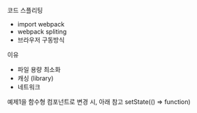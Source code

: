 코드 스플리팅
- import webpack
- webpack spliting
- 브라우저 구동방식

이유
- 파일 용량 최소화
- 캐싱 (library)
- 네트워크

예제1을 함수형 컴포넌트로 변경 시, 아래 참고
setState(() => function)